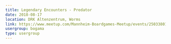 ```yaml
---
title: Legendary Encounters - Predator
date: 2018-08-17
location: DRK Altenzentrum, Worms
link: https://www.meetup.com/Mannheim-Boardgames-Meetup/events/250338018/
usergroup: bogama
type: usergroup
---
```

